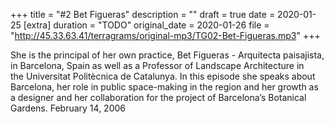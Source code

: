 +++
title = "#2 Bet Figueras"
description = ""
draft = true
date = 2020-01-25
[extra]
duration = "TODO"
original_date = 2020-01-26
file = "http://45.33.63.41/terragrams/original-mp3/TG02-Bet-Figueras.mp3"
+++

She is the principal of her own practice, Bet Figueras - Arquitecta paisajista, in Barcelona, Spain as well as a Professor of Landscape Architecture in the Universitat Politècnica de Catalunya. In this episode she speaks about Barcelona, her role in public space-making in the region and her growth as a designer and her collaboration for the project of Barcelona’s Botanical Gardens. February 14, 2006
